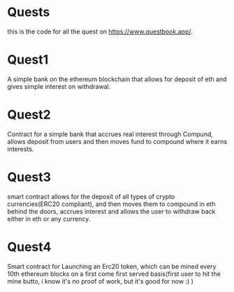 # Quests
this is the code for all the quest on https://www.questbook.app/.

# Quest1

A simple bank on the ethereum blockchain that allows for deposit of eth and gives simple interest on withdrawal.

# Quest2
Contract for a simple bank that accrues real interest through Compund, allows deposit from users and then moves fund to compound where it earns interests.

# Quest3
smart contract allows for the deposit of all types of crypto currencies(ERC20 compliant), and then moves them to compound in eth behind the doors,
accrues interest and allows the user to withdraw back either in eth or any currency.

# Quest4
Smart contract for Launching an Erc20 token, which can be mined every 10th ethereum blocks on a first come first served basis(first user to hit the mine butto,
i know it's no proof of work, but it's good for now :) )
